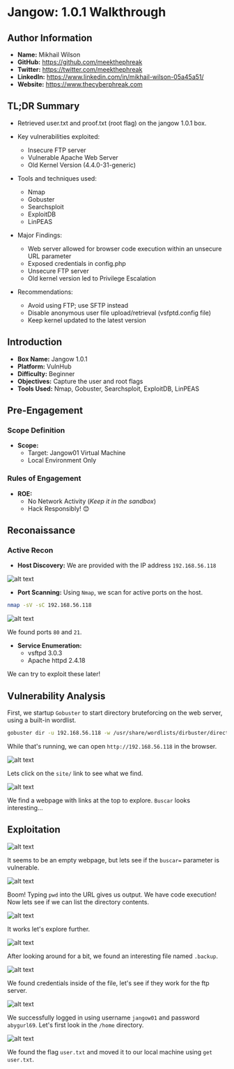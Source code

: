 # Jangow: 1.0.1 Walkthrough

## Author Information

- **Name:** Mikhail Wilson
- **GitHub:** <https://github.com/meekthephreak>
- **Twitter:** <https://twitter.com/meekthephreak>
- **LinkedIn:** <https://www.linkedin.com/in/mikhail-wilson-05a45a51/>
- **Website:** <https://www.thecyberphreak.com>

## TL;DR Summary

- Retrieved user.txt and proof.txt (root flag) on the jangow 1.0.1 box.
- Key vulnerabilities exploited:
  - Insecure FTP server
  - Vulnerable Apache Web Server
  - Old Kernel Version (4.4.0-31-generic)

- Tools and techniques used:
  - Nmap
  - Gobuster
  - Searchsploit
  - ExploitDB
  - LinPEAS

- Major Findings:
  - Web server allowed for browser code execution within an unsecure URL parameter
  - Exposed credentials in config.php
  - Unsecure FTP server
  - Old kernel version led to Privilege Escalation

- Recommendations:
  - Avoid using FTP; use SFTP instead
  - Disable anonymous user file upload/retrieval (vsfptd.config file)
  - Keep kernel updated to the latest version

## Introduction

- **Box Name:** Jangow 1.0.1
- **Platform:** VulnHub
- **Difficulty:** Beginner
- **Objectives:** Capture the user and root flags
- **Tools Used:** Nmap, Gobuster, Searchsploit, ExploitDB, LinPEAS

## Pre-Engagement

### Scope Definition

- **Scope:**
  - Target: Jangow01 Virtual Machine
  - Local Environment Only

### Rules of Engagement

- **ROE:**
  - No Network Activity (*Keep it in the sandbox*)
  - Hack Responsibly! 😊

## Reconaissance

### Active Recon

- **Host Discovery:**
We are provided with the IP address `192.168.56.118`

![alt text](<image1.png>)

- **Port Scanning:**
Using `Nmap`, we scan for active ports on the host.

```bash
nmap -sV -sC 192.168.56.118
```

![alt text](image2.png)

We found ports `80` and `21`.

- **Service Enumeration:**
  - vsftpd 3.0.3
  - Apache httpd 2.4.18

We can try to exploit these later!

## Vulnerability Analysis

First, we startup `Gobuster` to start directory bruteforcing on the web server, using a built-in wordlist.

```bash
gobuster dir -u 192.168.56.118 -w /usr/share/wordlists/dirbuster/directory-list-2.3-medium.txt
```

While that's running, we can open `http://192.168.56.118` in the browser.

![alt text](image3.png)

Lets click on the `site/` link to see what we find.

![alt text](image4.png)

We find a webpage with links at the top to explore. `Buscar` looks interesting...

## Exploitation

![alt text](image5.png)

It seems to be an empty webpage, but lets see if the `buscar=` parameter is vulnerable.

![alt text](image6.png)

Boom! Typing `pwd` into the URL gives us output. We have code execution! Now lets see if we can list the directory contents.

![alt text](image7.png)

It works let's explore further.

![alt text](image8.png)

After looking around for a bit, we found an interesting file named `.backup`.

![alt text](image9.png)

We found credentials inside of the file, let's see if they work for the ftp server.

![alt text](image10.png)

We successfully logged in using username `jangow01` and password `abygurl69`. Let's first look in the `/home` directory.

![alt text](image11.png)

We found the flag `user.txt` and moved it to our local machine using `get user.txt`.
